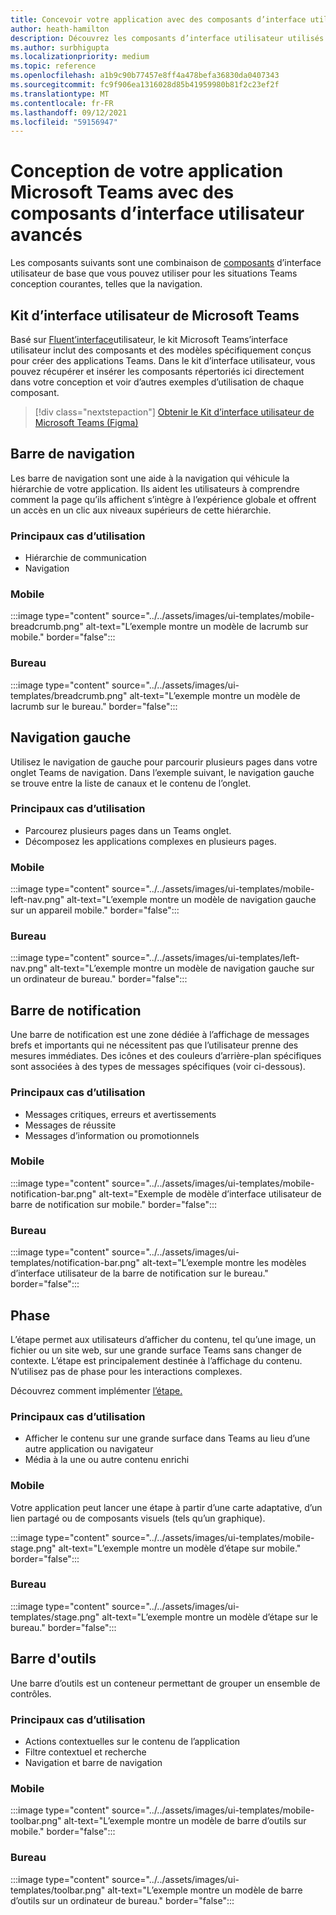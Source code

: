 ```yaml
---
title: Concevoir votre application avec des composants d’interface utilisateur avancés
author: heath-hamilton
description: Découvrez les composants d’interface utilisateur utilisés dans Teams .
ms.author: surbhigupta
ms.localizationpriority: medium
ms.topic: reference
ms.openlocfilehash: a1b9c90b77457e8ff4a478befa36830da0407343
ms.sourcegitcommit: fc9f906ea1316028d85b41959980b81f2c23ef2f
ms.translationtype: MT
ms.contentlocale: fr-FR
ms.lasthandoff: 09/12/2021
ms.locfileid: "59156947"
---
```

# <a name="designing-your-microsoft-teams-app-with-advanced-ui-components"></a>Conception de votre application Microsoft Teams avec des composants d’interface utilisateur avancés

Les composants suivants sont une combinaison de [composants](~/concepts/design/design-teams-app-basic-ui-components.md) d’interface utilisateur de base que vous pouvez utiliser pour les situations Teams conception courantes, telles que la navigation.

## <a name="microsoft-teams-ui-kit"></a>Kit d’interface utilisateur de Microsoft Teams

Basé sur <a href="https://fluentsite.z22.web.core.windows.net/" target="_blank">Fluent’interface</a>utilisateur, le kit Microsoft Teams’interface utilisateur inclut des composants et des modèles spécifiquement conçus pour créer des applications Teams. Dans le kit d’interface utilisateur, vous pouvez récupérer et insérer les composants répertoriés ici directement dans votre conception et voir d’autres exemples d’utilisation de chaque composant.

> [!div class="nextstepaction"]
> [Obtenir le Kit d’interface utilisateur de Microsoft Teams (Figma)](https://www.figma.com/community/file/916836509871353159)

## <a name="breadcrumb"></a>Barre de navigation

Les barre de navigation sont une aide à la navigation qui véhicule la hiérarchie de votre application. Ils aident les utilisateurs à comprendre comment la page qu’ils affichent s’intègre à l’expérience globale et offrent un accès en un clic aux niveaux supérieurs de cette hiérarchie.

### <a name="top-use-cases"></a>Principaux cas d’utilisation

* Hiérarchie de communication
* Navigation

### <a name="mobile"></a>Mobile

:::image type="content" source="../../assets/images/ui-templates/mobile-breadcrumb.png" alt-text="L’exemple montre un modèle de lacrumb sur mobile." border="false":::

### <a name="desktop"></a>Bureau

:::image type="content" source="../../assets/images/ui-templates/breadcrumb.png" alt-text="L’exemple montre un modèle de lacrumb sur le bureau." border="false":::

## <a name="left-nav"></a>Navigation gauche

Utilisez le navigation de gauche pour parcourir plusieurs pages dans votre onglet Teams de navigation. Dans l’exemple suivant, le navigation gauche se trouve entre la liste de canaux et le contenu de l’onglet.

### <a name="top-use-cases"></a>Principaux cas d’utilisation

* Parcourez plusieurs pages dans un Teams onglet.
* Décomposez les applications complexes en plusieurs pages.

### <a name="mobile"></a>Mobile

:::image type="content" source="../../assets/images/ui-templates/mobile-left-nav.png" alt-text="L’exemple montre un modèle de navigation gauche sur un appareil mobile." border="false":::

### <a name="desktop"></a>Bureau

:::image type="content" source="../../assets/images/ui-templates/left-nav.png" alt-text="L’exemple montre un modèle de navigation gauche sur un ordinateur de bureau." border="false":::

## <a name="notification-bar"></a>Barre de notification

Une barre de notification est une zone dédiée à l’affichage de messages brefs et importants qui ne nécessitent pas que l’utilisateur prenne des mesures immédiates. Des icônes et des couleurs d’arrière-plan spécifiques sont associées à des types de messages spécifiques (voir ci-dessous).

### <a name="top-use-cases"></a>Principaux cas d’utilisation

* Messages critiques, erreurs et avertissements
* Messages de réussite
* Messages d’information ou promotionnels

### <a name="mobile"></a>Mobile

:::image type="content" source="../../assets/images/ui-templates/mobile-notification-bar.png" alt-text="Exemple de modèle d’interface utilisateur de barre de notification sur mobile." border="false":::

### <a name="desktop"></a>Bureau

:::image type="content" source="../../assets/images/ui-templates/notification-bar.png" alt-text="L’exemple montre les modèles d’interface utilisateur de la barre de notification sur le bureau." border="false":::

## <a name="stage"></a>Phase

L’étape permet aux utilisateurs d’afficher du contenu, tel qu’une image, un fichier ou un site web, sur une grande surface Teams sans changer de contexte. L’étape est principalement destinée à l’affichage du contenu. N’utilisez pas de phase pour les interactions complexes.

Découvrez comment implémenter [l’étape.](~/tabs/tabs-link-unfurling.md)

### <a name="top-use-cases"></a>Principaux cas d’utilisation

* Afficher le contenu sur une grande surface dans Teams au lieu d’une autre application ou navigateur
* Média à la une ou autre contenu enrichi

### <a name="mobile"></a>Mobile

Votre application peut lancer une étape à partir d’une carte adaptative, d’un lien partagé ou de composants visuels (tels qu’un graphique).

:::image type="content" source="../../assets/images/ui-templates/mobile-stage.png" alt-text="L’exemple montre un modèle d’étape sur mobile." border="false":::

### <a name="desktop"></a>Bureau

:::image type="content" source="../../assets/images/ui-templates/stage.png" alt-text="L’exemple montre un modèle d’étape sur le bureau." border="false":::

## <a name="toolbar"></a>Barre d'outils

Une barre d’outils est un conteneur permettant de grouper un ensemble de contrôles.

### <a name="top-use-cases"></a>Principaux cas d’utilisation

* Actions contextuelles sur le contenu de l’application
* Filtre contextuel et recherche
* Navigation et barre de navigation

### <a name="mobile"></a>Mobile

:::image type="content" source="../../assets/images/ui-templates/mobile-toolbar.png" alt-text="L’exemple montre un modèle de barre d’outils sur mobile." border="false":::

### <a name="desktop"></a>Bureau

:::image type="content" source="../../assets/images/ui-templates/toolbar.png" alt-text="L’exemple montre un modèle de barre d’outils sur un ordinateur de bureau." border="false":::
